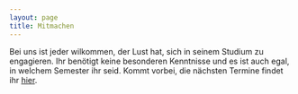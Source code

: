 ```yaml
---
layout: page
title: Mitmachen
---
```


Bei uns ist jeder wilkommen, der Lust hat, sich in seinem Studium zu engagieren. Ihr benötigt keine besonderen Kenntnisse und es ist auch egal, in welchem Semester ihr seid. Kommt vorbei, die nächsten Termine findet ihr [hier](../../fachschaft/sitzungen).
